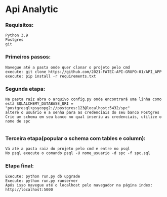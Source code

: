# Api Analytic


### Requisitos:

```
Python 3.9
Postgres
git

```

### Primeiros passos:

```
Navegue até a pasta onde quer clonar o projeto pelo cmd
execute: git clone https://github.com/2021-FATEC-API-GRUPO-01/API_APP
execute: pip install -r requirements.txt
```

### Segunda etapa: 

```
Na pasta raiz abra o arquivo config.py onde encontrará uma linha como está SQLALCHEMY_DATABASE_URI = "postgresql+psycopg2://postgres:123@localhost:5432/spc"
altere o usuário e a senha para as credenciais do seu banco Postgres
Crie um schema em seu banco no qual inseriu as credenciais, utilize o nome de spc


```
### Terceira etapa(popular o schema com tables e column): 

```
Vá até a pasta raiz do projeto pelo cmd e entre no psql
No psql execute o comando psql -U nome_usuario -d spc -f spc.sql

```

### Etapa final: 

```
Execute: python run.py db upgrade
Execute: python run.py runserver
Após isso navegue até o localhost pelo navegador na página index: http://localhost:5000

```


